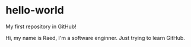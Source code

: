 # hello-world
My first repository in GitHub!

Hi, my name is Raed, I'm a software enginner. Just trying to learn GitHub. 
